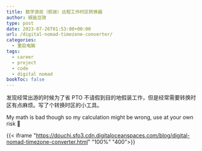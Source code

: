 ```yaml
---
title: 数字游民（假装）远程工作时区转换器
author: 椒盐豆豉
type: post
date: 2023-07-26T01:53:00+00:00
url: /digital-nomad-timezone-converter/
categories:
  - 重启电脑
tags:
  - career
  - project
  - code
  - digital nomad
bookToc: false
---
```


发现经常出游的时候为了省 PTO 不请假到目的地假装工作，但是经常需要转换时区有点麻烦。写了个转换时区的小工具。

My math is bad though so my calculation might be wrong, use at your own risk 🤣

{{< iframe "https://douchi.sfo3.cdn.digitaloceanspaces.com/blog/digital-nomad-timezone-converter.html" "100%" "400">}}

